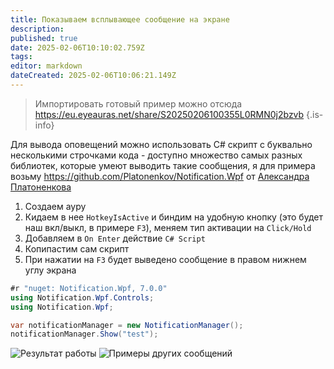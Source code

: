 ```yaml
---
title: Показываем всплывающее сообщение на экране
description: 
published: true
date: 2025-02-06T10:10:02.759Z
tags: 
editor: markdown
dateCreated: 2025-02-06T10:06:21.149Z
---
```


> Импортировать готовый пример можно отсюда https://eu.eyeauras.net/share/S20250206100355L0RMN0j2bzvb
{.is-info}

Для вывода оповещений можно использовать C# скрипт с буквально несколькими строчками кода - доступно множество самых разных библиотек, которые умеют выводить такие сообщения, я для примера возьму https://github.com/Platonenkov/Notification.Wpf от [Александра Платоненкова](https://github.com/Platonenkov)

1. Создаем ауру
2. Кидаем в нее `HotkeyIsActive` и биндим на удобную кнопку (это будет наш вкл/выкл, в примере `F3`), меняем тип активации на `Click/Hold`
3. Добавляем в `On Enter` действие `C# Script`
4. Копипастим сам скрипт
5. При нажатии на `F3` будет выведено сообщение в правом нижнем углу экрана

```csharp
#r "nuget: Notification.Wpf, 7.0.0"
using Notification.Wpf.Controls;
using Notification.Wpf;

var notificationManager = new NotificationManager();
notificationManager.Show("test");
```

![Результат работы](https://s3.eyeauras.net/media/2025/02/I0bceQwhw4GWyE3j.png)
![Примеры других сообщений](https://s3.eyeauras.net/media/2025/02/all_styles.gif)